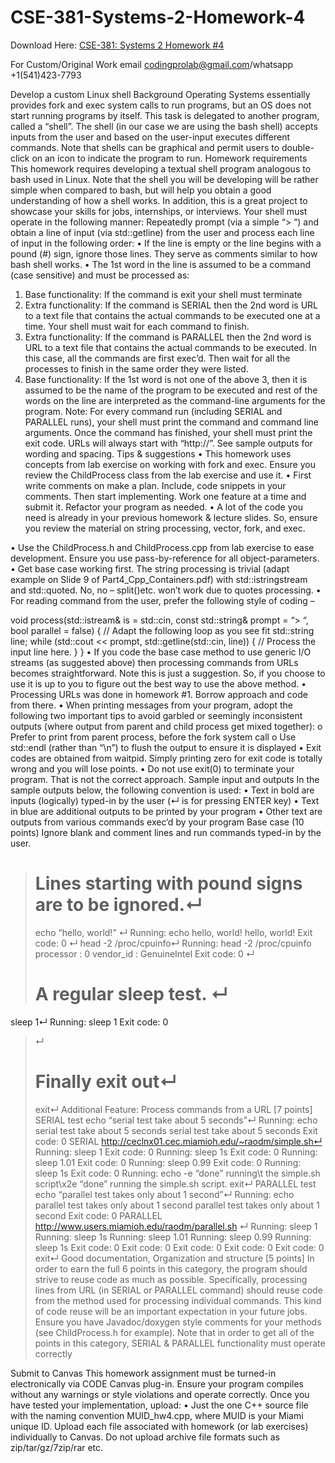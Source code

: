 # CSE-381-Systems-2-Homework-4

Download Here: [CSE-381: Systems 2 Homework #4](https://codingherolab.com/product/cse-381-systems-2-homework-4/)

For Custom/Original Work email codingprolab@gmail.com/whatsapp +1(541)423-7793

Develop a custom Linux shell
Background
Operating Systems essentially provides fork and exec system calls to run programs, but an OS
does not start running programs by itself. This task is delegated to another program, called a
“shell”. The shell (in our case we are using the bash shell) accepts inputs from the user and
based on the user-input executes different commands. Note that shells can be graphical and
permit users to double-click on an icon to indicate the program to run.
Homework requirements
This homework requires developing a textual shell program analogous to bash used in Linux.
Note that the shell you will be developing will be rather simple when compared to bash, but
will help you obtain a good understanding of how a shell works. In addition, this is a great
project to showcase your skills for jobs, internships, or interviews. Your shell must operate in the
following manner:
Repeatedly prompt (via a simple “> “) and obtain a line of input (via std::getline) from
the user and process each line of input in the following order:
• If the line is empty or the line begins with a pound (#) sign, ignore those lines. They serve
as comments similar to how bash shell works.
• The 1st word in the line is assumed to be a command (case sensitive) and must be
processed as:
1. Base functionality: If the command is exit your shell must terminate
2. Extra functionality: If the command is SERIAL then the 2nd word is URL to a
text file that contains the actual commands to be executed one at a time. Your
shell must wait for each command to finish.
3. Extra functionality: If the command is PARALLEL then the 2nd word is URL to
a text file that contains the actual commands to be executed. In this case, all the
commands are first exec’d. Then wait for all the processes to finish in the same
order they were listed.
4. Base functionality: If the 1st word is not one of the above 3, then it is assumed to
be the name of the program to be executed and rest of the words on the line are
interpreted as the command-line arguments for the program.
Note: For every command run (including SERIAL and PARALLEL runs), your shell must print
the command and command line arguments. Once the command has finished, your shell must
print the exit code. URLs will always start with “http://”. See sample outputs for wording
and spacing.
Tips & suggestions
• This homework uses concepts from lab exercise on working with fork and exec. Ensure
you review the ChildProcess class from the lab exercise and use it.
• First write comments on make a plan. Include, code snippets in your comments. Then start
implementing. Work one feature at a time and submit it. Refactor your program as needed.
• A lot of the code you need is already in your previous homework & lecture slides. So, ensure
you review the material on string processing, vector, fork, and exec.

• Use the ChildProcess.h and ChildProcess.cpp from lab exercise to ease
development. Ensure you use pass-by-reference for all object-parameters.
• Get base case working first. The string processing is trivial (adapt example on Slide 9 of
Part4_Cpp_Containers.pdf) with std::istringstream and std::quoted.
No, no – split()etc. won’t work due to quotes processing.
• For reading command from the user, prefer the following style of coding –

void process(std::istream& is = std::cin,
const std::string& prompt = “> “, bool parallel = false) {
// Adapt the following loop as you see fit
std::string line;
while (std::cout << prompt, std::getline(std::cin, line)) {
// Process the input line here.
}
}
• If you code the base case method to use generic I/O streams (as suggested above) then
processing commands from URLs becomes straightforward. Note this is just a suggestion.
So, if you choose to use it is up to you to figure out the best way to use the above method.
• Processing URLs was done in homework #1. Borrow approach and code from there.
• When printing messages from your program, adopt the following two important tips to avoid
garbled or seemingly inconsistent outputs (where output from parent and child process get
mixed together):
o Prefer to print from parent process, before the fork system call
o Use std::endl (rather than “\n”) to flush the output to ensure it is displayed
• Exit codes are obtained from waitpid. Simply printing zero for exit code is totally
wrong and you will lose points.
• Do not use exit(0) to terminate your program. That is not the correct approach.
Sample input and outputs
In the sample outputs below, the following convention is used:
• Text in bold are inputs (logically) typed-in by the user (↵ is for pressing ENTER key)
• Text in blue are additional outputs to be printed by your program
• Other text are outputs from various commands exec’d by your program
Base case (10 points)
Ignore blank and comment lines and run commands typed-in by the user.
> # Lines starting with pound signs are to be ignored.↵
> echo “hello, world!” ↵
Running: echo hello, world!
hello, world!
Exit code: 0
> ↵
> head -2 /proc/cpuinfo↵
Running: head -2 /proc/cpuinfo
processor : 0
vendor_id : GenuineIntel
Exit code: 0
> ↵
> # A regular sleep test. ↵

sleep 1↵
Running: sleep 1
Exit code: 0
> ↵
> # Finally exit out↵
> exit↵
Additional Feature: Process commands from a URL [7 points]
SERIAL test
> echo “serial test take about 5 seconds”↵
Running: echo serial test take about 5 seconds
serial test take about 5 seconds
Exit code: 0
> SERIAL http://ceclnx01.cec.miamioh.edu/~raodm/simple.sh↵
Running: sleep 1
Exit code: 0
Running: sleep 1s
Exit code: 0
Running: sleep 1.01
Exit code: 0
Running: sleep 0.99
Exit code: 0
Running: sleep 1s
Exit code: 0
Running: echo -e “done” running\t the simple.sh script\x2e
“done” running the simple.sh script.
> exit↵
PARALLEL test
> echo “parallel test takes only about 1 second”↵
Running: echo parallel test takes only about 1 second
parallel test takes only about 1 second
Exit code: 0
> PARALLEL http://www.users.miamioh.edu/raodm/parallel.sh ↵
Running: sleep 1
Running: sleep 1s
Running: sleep 1.01
Running: sleep 0.99
Running: sleep 1s
Exit code: 0
Exit code: 0
Exit code: 0
Exit code: 0
Exit code: 0
> exit↵
Good documentation, Organization and structure [5 points]
In order to earn the full 6 points in this category, the program should strive to reuse code as much
as possible. Specifically, processing lines from URL (in SERIAL or PARALLEL command)
should reuse code from the method used for processing individual commands. This kind of code
reuse will be an important expectation in your future jobs. Ensure you have Javadoc/doxygen
style comments for your methods (see ChildProcess.h for example).
Note that in order to get all of the points in this category, SERIAL & PARALLEL
functionality must operate correctly

Submit to Canvas
This homework assignment must be turned-in electronically via CODE Canvas plug-in. Ensure
your program compiles without any warnings or style violations and operate correctly. Once you
have tested your implementation, upload:
• Just the one C++ source file with the naming convention MUID_hw4.cpp, where MUID
is your Miami unique ID.
Upload each file associated with homework (or lab exercises) individually to Canvas. Do not
upload archive file formats such as zip/tar/gz/7zip/rar etc.
